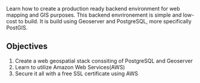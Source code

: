 Learn how to create a production ready backend environment for web mapping and GIS purposes. 
This backend envrironement is simple and low-cost to build. It is build using Geoserver and PostgreSQL, more specifically PostGIS. 

## Objectives
1. Create a web geospatial stack conssiting of PostgreSQL and Geoserver
2. Learn to utilize Amazon Web Services(AWS)
3. Secure it all with a free SSL certificate using AWS

